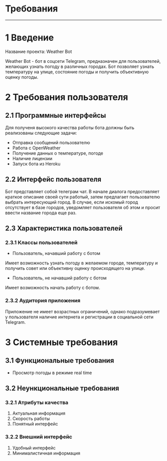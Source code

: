 # Требования
---

# 1 Введение
Название проекта: Weather Bot

Weather Bot - бот в соцсети Telegram, предназначен для пользователей, желающих узнать погоду в различных городах. 
Бот позволяет узнать температуру на улице, состояние погоды и получить объективную оценку погоды.

# 2 Требования пользователя

## 2.1 Программные интерфейсы

Для полученя высокого качества работы бота должны быть реализованы следующие задачи:
* Отправка сообщений пользователю
* Работа с OpenWeather
* Получение данных о температуре, погоде
* Наличие лицензии
* Запуск бота из Heroku

## 2.2 Интерфейс пользователя

Бот представляет собой телеграм чат.
В начале диалога предоставляет краткое описание своей сути работый, затем предлагает пользователю выбрать интересующий город. В случае, если искомый город отсутствует в базе городов, уведомляет пользователя об этом и просит ввести название города еще раз.

## 2.3 Характеристика пользователей

### 2.3.1 Классы пользователей
* Пользователь, начавший работу с ботом 

Имеет возможность узнать погоду в желаемом городе, температуру и получить совет или объективну оценку происходящего на улице.

* Пользователь, не начавший работу с ботом 

Имеет возможность начать работу с ботом.

### 2.3.2 Аудитория приложения

Приложение не имеет возрастных ограничений, однако подразумевает у пользователя наличие интернета и регистрации в социальной сети Telegram.

# 3 Системные требования

## 3.1 Функциональные требования

*    Просмотр погоды в режиме real time

## 3.2 Неункциональные требования

### 3.2.1 Атрибуты качества

1.    Актуальная информация 
2.    Скорость работы 
3.    Понятный интерфейс

### 3.2.2 Внешний интерфейс

1.    Удобный интерфейс
2.    Минималистичная информация
